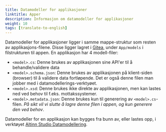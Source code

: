 ```yaml
---
title: Datamodeller for applikasjoner
linktitle: Apper
description: Informasjon om datamodeller for applikasjoner
weight: 10
tags: [translate-to-english]
---
```


Datamodeller for applikasjoner ligger i samme mappe-struktur som resten av applikasjons-filene. Disse ligger lagret i 
[Gitea][1], under `App/models` i filstrukturen til appen.
En applikasjon har 4 modell-filer:
- `<model>.cs`: Denne brukes av applikasjonen sine API'er til å behandle/validere data
- `<model>.schema.json`: Denne brukes av applikasjonen på klient-siden (browser) til å validere data fortløpende.
  Det er også denne filen man jobber med i datamodellerings-verktyøet.
- `<model>.xsd`: Denne brukes ikke direkte av applikasjonen, men kan lastes ned ved behov til f.eks. mottakssystemer.
- `<model>.metadata.json`: Denne brukes kun til generering av `<model>.cs`-filen. _På sikt vil vi slutte å lagre denne
  filen i appen, og kun generere den ved behov_.


Datamodeller for en applikasjon kan bygges fra bunn av, eller lastes opp, i verktøyet 
[Altinn Studio Datamodellering][2].

[1]: https://altinn.studio/repos
[2]: ../data-models-tool
